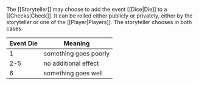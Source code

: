 The [[Storyteller]] may choose to add the event [[Dice|Die]] to a [[Checks|Check]]. It can be rolled either publicly or privately, either by the storyteller or one of the [[Player|Players]]. The storyteller chooses in both cases.

|Event Die|Meaning|
|-|-|
|1|something goes poorly|
|2-5|no additional effect|
|6|something goes well|
